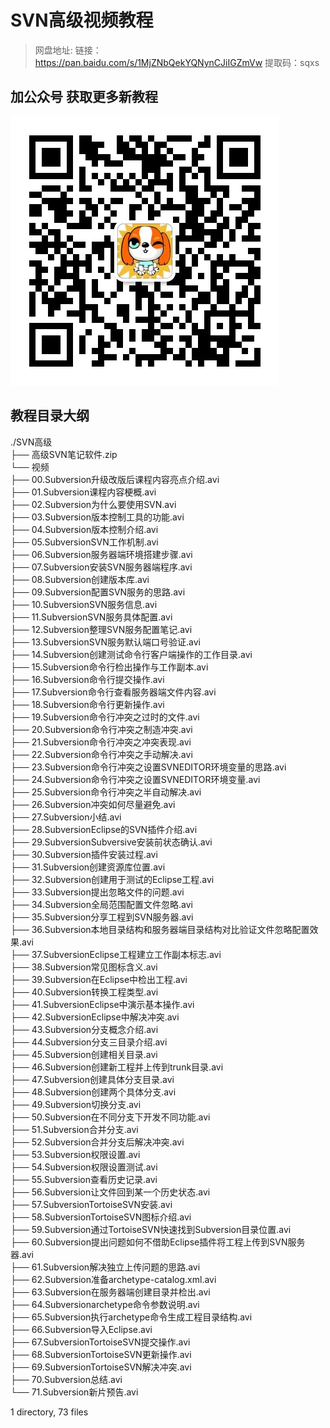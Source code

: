 # SVN高级视频教程

> 网盘地址: 链接：https://pan.baidu.com/s/1MjZNbQekYQNynCJiIGZmVw 提取码：sqxs

## 加公众号 获取更多新教程
 ![](assets/vxlogo.jpg)
## 教程目录大纲
./SVN高级  
├── 高级SVN笔记软件.zip  
└── 视频  
    ├── 00.Subversion升级改版后课程内容亮点介绍.avi  
    ├── 01.Subversion课程内容梗概.avi  
    ├── 02.Subversion为什么要使用SVN.avi  
    ├── 03.Subversion版本控制工具的功能.avi  
    ├── 04.Subversion版本控制介绍.avi  
    ├── 05.SubversionSVN工作机制.avi  
    ├── 06.Subversion服务器端环境搭建步骤.avi  
    ├── 07.Subversion安装SVN服务器端程序.avi  
    ├── 08.Subversion创建版本库.avi  
    ├── 09.Subversion配置SVN服务的思路.avi  
    ├── 10.SubversionSVN服务信息.avi  
    ├── 11.SubversionSVN服务具体配置.avi  
    ├── 12.Subversion整理SVN服务配置笔记.avi  
    ├── 13.SubversionSVN服务默认端口号验证.avi  
    ├── 14.Subversion创建测试命令行客户端操作的工作目录.avi  
    ├── 15.Subversion命令行检出操作与工作副本.avi  
    ├── 16.Subversion命令行提交操作.avi  
    ├── 17.Subversion命令行查看服务器端文件内容.avi  
    ├── 18.Subversion命令行更新操作.avi  
    ├── 19.Subversion命令行冲突之过时的文件.avi  
    ├── 20.Subversion命令行冲突之制造冲突.avi  
    ├── 21.Subversion命令行冲突之冲突表现.avi  
    ├── 22.Subversion命令行冲突之手动解决.avi  
    ├── 23.Subversion命令行冲突之设置SVNEDITOR环境变量的思路.avi  
    ├── 24.Subversion命令行冲突之设置SVNEDITOR环境变量.avi  
    ├── 25.Subversion命令行冲突之半自动解决.avi  
    ├── 26.Subversion冲突如何尽量避免.avi  
    ├── 27.Subversion小结.avi  
    ├── 28.SubversionEclipse的SVN插件介绍.avi  
    ├── 29.SubversionSubversive安装前状态确认.avi  
    ├── 30.Subversion插件安装过程.avi  
    ├── 31.Subversion创建资源库位置.avi  
    ├── 32.Subversion创建用于测试的Eclipse工程.avi  
    ├── 33.Subversion提出忽略文件的问题.avi  
    ├── 34.Subversion全局范围配置文件忽略.avi  
    ├── 35.Subversion分享工程到SVN服务器.avi  
    ├── 36.Subversion本地目录结构和服务器端目录结构对比验证文件忽略配置效果.avi  
    ├── 37.SubversionEclipse工程建立工作副本标志.avi  
    ├── 38.Subversion常见图标含义.avi  
    ├── 39.Subversion在Eclipse中检出工程.avi  
    ├── 40.Subversion转换工程类型.avi  
    ├── 41.SubversionEclipse中演示基本操作.avi  
    ├── 42.SubversionEclipse中解决冲突.avi  
    ├── 43.Subversion分支概念介绍.avi  
    ├── 44.Subversion分支三目录介绍.avi  
    ├── 45.Subversion创建相关目录.avi  
    ├── 46.Subversion创建新工程并上传到trunk目录.avi  
    ├── 47.Subversion创建具体分支目录.avi  
    ├── 48.Subversion创建两个具体分支.avi  
    ├── 49.Subversion切换分支.avi  
    ├── 50.Subversion在不同分支下开发不同功能.avi  
    ├── 51.Subversion合并分支.avi  
    ├── 52.Subversion合并分支后解决冲突.avi  
    ├── 53.Subversion权限设置.avi  
    ├── 54.Subversion权限设置测试.avi  
    ├── 55.Subversion查看历史记录.avi  
    ├── 56.Subversion让文件回到某一个历史状态.avi  
    ├── 57.SubversionTortoiseSVN安装.avi  
    ├── 58.SubversionTortoiseSVN图标介绍.avi  
    ├── 59.Subversion通过TortoiseSVN快速找到Subversion目录位置.avi  
    ├── 60.Subversion提出问题如何不借助Eclipse插件将工程上传到SVN服务器.avi  
    ├── 61.Subversion解决独立上传问题的思路.avi  
    ├── 62.Subversion准备archetype-catalog.xml.avi  
    ├── 63.Subversion在服务器端创建目录并检出.avi  
    ├── 64.Subversionarchetype命令参数说明.avi  
    ├── 65.Subversion执行archetype命令生成工程目录结构.avi  
    ├── 66.Subversion导入Eclipse.avi  
    ├── 67.SubversionTortoiseSVN提交操作.avi  
    ├── 68.SubversionTortoiseSVN更新操作.avi  
    ├── 69.SubversionTortoiseSVN解决冲突.avi  
    ├── 70.Subversion总结.avi  
    └── 71.Subversion新片预告.avi  
  
1 directory, 73 files  
